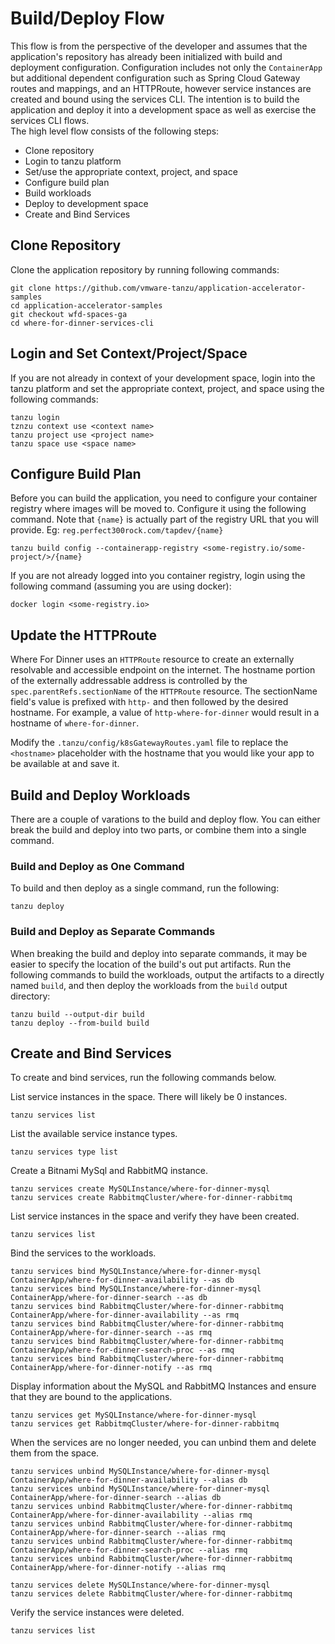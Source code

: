 # Build/Deploy Flow

This flow is from the perspective of the developer and assumes that the application's repository has already been initialized with build and deployment
configuration.  Configuration includes not only the `ContainerApp` but additional dependent configuration such as Spring Cloud Gateway routes and mappings, 
and an HTTPRoute, however service instances are created and bound using the services CLI. The intention is to build the application and deploy it into a development space as
well as exercise the services CLI flows.  
The high level flow consists of the following steps:

* Clone repository
* Login to tanzu platform
* Set/use the appropriate context, project, and space
* Configure build plan
* Build workloads
* Deploy to development space
* Create and Bind Services

## Clone Repository

Clone the application repository by running following commands:

```
git clone https://github.com/vmware-tanzu/application-accelerator-samples
cd application-accelerator-samples
git checkout wfd-spaces-ga
cd where-for-dinner-services-cli
```

## Login and Set Context/Project/Space

If you are not already in context of your development space, login into the tanzu platform and set the appropriate context, project, and space
using the following commands:

```
tanzu login
tznzu context use <context name>
tanzu project use <project name>
tanzu space use <space name>
```

## Configure Build Plan

Before you can build the application, you need to configure your container registry where images will be moved to.
Configure it using the following command.  Note that `{name}` is actually part of the registry URL that you will provide.  Eg: `reg.perfect300rock.com/tapdev/{name}`

```
tanzu build config --containerapp-registry <some-registry.io/some-project/>/{name}
```

If you are not already logged into you container registry, login using the following command (assuming you are using docker):

```
docker login <some-registry.io>
```

## Update the HTTPRoute

Where For Dinner uses an `HTTPRoute` resource to create an externally resolvable and accessible endpoint on the internet.  The hostname portion of the externally 
addressable address is controlled by the `spec.parentRefs.sectionName` of the `HTTPRoute` resource.  The sectionName field's value is prefixed with `http-` and then 
followed by the desired hostname.  For example, a value of `http-where-for-dinner` would result in a hostname of `where-for-dinner`.

Modify the `.tanzu/config/k8sGatewayRoutes.yaml` file to replace the `<hostname>` placeholder with the hostname that you would like your app to be available at and save it.  


## Build and Deploy Workloads

There are a couple of varations to the build and deploy flow.  You can either break the build and deploy into two parts, or combine them into a single command.


### Build and Deploy as One Command

To build and then deploy as a single command, run the following:

```
tanzu deploy
```

### Build and Deploy as Separate Commands

When breaking the build and deploy into separate commands, it may be easier to specify the location of the build's out put artifacts.  Run the following commands to
build the workloads, output the artifacts to a directly named `build`, and then deploy the workloads from the `build` output directory:

```
tanzu build --output-dir build
tanzu deploy --from-build build
```

## Create and Bind Services

To create and bind services, run the following commands below.


List service instances in the space.  There will likely be 0 instances.

```
tanzu services list
```

List the available service instance types.

```
tanzu services type list
```

Create a Bitnami MySql and RabbitMQ instance.

```
tanzu services create MySQLInstance/where-for-dinner-mysql
tanzu services create RabbitmqCluster/where-for-dinner-rabbitmq
```

List service instances in the space and verify they have been created.

```
tanzu services list
```

Bind the services to the workloads.

```
tanzu services bind MySQLInstance/where-for-dinner-mysql ContainerApp/where-for-dinner-availability --as db
tanzu services bind MySQLInstance/where-for-dinner-mysql ContainerApp/where-for-dinner-search --as db
tanzu services bind RabbitmqCluster/where-for-dinner-rabbitmq ContainerApp/where-for-dinner-availability --as rmq
tanzu services bind RabbitmqCluster/where-for-dinner-rabbitmq ContainerApp/where-for-dinner-search --as rmq
tanzu services bind RabbitmqCluster/where-for-dinner-rabbitmq ContainerApp/where-for-dinner-search-proc --as rmq
tanzu services bind RabbitmqCluster/where-for-dinner-rabbitmq ContainerApp/where-for-dinner-notify --as rmq
```

Display information about the MySQL and RabbitMQ Instances and ensure that they are bound to the applications.

```
tanzu services get MySQLInstance/where-for-dinner-mysql
tanzu services get RabbitmqCluster/where-for-dinner-rabbitmq
```

When the services are no longer needed, you can unbind them and delete them from the space.

```
tanzu services unbind MySQLInstance/where-for-dinner-mysql ContainerApp/where-for-dinner-availability --alias db
tanzu services unbind MySQLInstance/where-for-dinner-mysql ContainerApp/where-for-dinner-search --alias db
tanzu services unbind RabbitmqCluster/where-for-dinner-rabbitmq ContainerApp/where-for-dinner-availability --alias rmq
tanzu services unbind RabbitmqCluster/where-for-dinner-rabbitmq ContainerApp/where-for-dinner-search --alias rmq
tanzu services unbind RabbitmqCluster/where-for-dinner-rabbitmq ContainerApp/where-for-dinner-search-proc --alias rmq
tanzu services unbind RabbitmqCluster/where-for-dinner-rabbitmq ContainerApp/where-for-dinner-notify --alias rmq

tanzu services delete MySQLInstance/where-for-dinner-mysql
tanzu services delete RabbitmqCluster/where-for-dinner-rabbitmq
```

Verify the service instances were deleted.

```
tanzu services list
```
